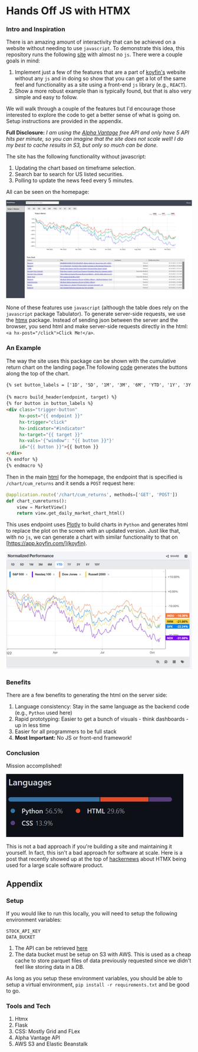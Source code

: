 # Hands Off JS with HTMX

### Intro and Inspiration

There is an amazing amount of interactivity that can be achieved on a website without
needing to use `javascript`. To demonstrate this idea, this repository runs the
following [site](http://dashboard.zmaytechstack.com/) with almost no `js`.
There were a couple goals in mind:

1. Implement just a few of the features that are a part
   of [koyfin's](https://app.koyfin.com/) website without any `js` and in doing so
   show that you can get a lot of the same feel and functionality as a site using a
   front-end `js` library (e.g., `REACT`).
2. Show a more robust example than is typically found, but that is also very simple
   and easy to follow.

We will walk through a couple of the features but I'd encourage those interested
to explore the code to get a better sense of what is going on.
Setup instructions are provided in the appendix.

**Full Disclosure:** *I am using the [Alpha Vantage](https://www.alphavantage.co/) free API
and only have 5 API hits per minute, so you can imagine that the site does not scale well!
I do my best to cache results in S3, but only so much can be done.*

The site has the following functionality without javascript:

1. Updating the chart based on timeframe selection.
2. Search bar to search for US listed securities.
3. Polling to update the news feed every 5 minutes.

All can be seen on the homepage:

![Homepage](.images/homepage.jpg)

None of these features use `javascript` (although the table does rely on the `javascript` package Tabulator).
To generate server-side requests, we use the [htmx](https://htmx.org/) package.
Instead of sending json between the server and the browser, you send html and make
server-side requests directly in the html: `<a hx-post="/click">Click Me!</a>`.

### An Example

The way the site uses this package can be shown with the cumulative return chart on the
landing page.The
following [code](https://github.com/azakmay/dashboard-sample/blob/master/apps/templates/home/macros.html)
generates the buttons along the top of the chart.

```html
{% set button_labels = ['1D', '5D', '1M', '3M', '6M', 'YTD', '1Y', '3Y', '5Y', '10Y'] %}

{% macro build_header(endpoint, target) %}
{% for button in button_labels %}
<div class="trigger-button"
     hx-post="{{ endpoint }}"
     hx-trigger="click"
     hx-indicator="#indicator"
     hx-target="{{ target }}"
     hx-vals='{"window": "{{ button }}"}'
     id="{{ button }}">{{ button }}
</div>
{% endfor %}
{% endmacro %}
```

Then in the
main [html](https://github.com/azakmay/dashboard-sample/blob/master/apps/templates/home/todays-market-grid.html)
for the homepage, the endpoint that is specified is `/chart/cum_returns` and it sends a `POST` request here:

```python
@application.route('/chart/cum_returns', methods=['GET', 'POST'])
def chart_cumreturns():
    view = MarketView()
    return view.get_daily_market_chart_html()
```

This uses endpoint uses [Plotly](https://plotly.com/python/) to build charts in
`Python` and generates html to replace the plot on the screen with an updated version.
Just like that, with no `js`, we can generate a chart with similar functionality
to that on [https://app.koyfin.com/](koyfin).

![Koyfin](.images/koyfin.jpg)

### Benefits

There are a few benefits to generating the html on the server side:

1. Language consistency: Stay in the same language as the backend code (e.g., `Python` used here)
2. Rapid prototyping: Easier to get a bunch of visuals - think dashboards - up in less time
3. Easier for all programmers to be full stack
4. **Most Important:** No JS or front-end framework!

### Conclusion

Mission accomplished!

![Languages](.images/github-languages.jpg)

This is not a bad approach if you're building a site and maintaining it yourself.
In fact, this isn't a bad approach for software at scale. Here is a post that recently showed up at the top
of [hackernews](https://htmx.org/essays/a-real-world-react-to-htmx-port/) about HTMX being
used for a large scale software product.

## Appendix

### Setup

If you would like to run this locally, you will need to setup the following environment
variables:

```dotenv
STOCK_API_KEY
DATA_BUCKET
```

1. The API can be retrieved [here](https://www.alphavantage.co/support/#api-key)
2. The data bucket must be setup on S3 with AWS. This is used as a cheap cache to
   store parquet files of data previously requested since we didn't feel like storing data
   in a DB.

As long as you setup these environment variables, you should be able to setup a virtual
environment, `pip install -r requirements.txt` and be good to go.

### Tools and Tech

1. Htmx
2. Flask
3. CSS: Mostly Grid and FLex
4. Alpha Vantage API
5. AWS S3 and Elastic Beanstalk